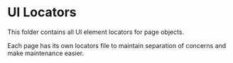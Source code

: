 # UI Locators

This folder contains all UI element locators for page objects.

Each page has its own locators file to maintain separation of concerns and make maintenance easier.
